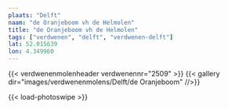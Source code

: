 ```yaml
---
plaats: "Delft"
naam: "de Oranjeboom vh de Helmolen"
title: "de Oranjeboom vh de Helmolen"
tags: ["verdwenen", "delft", "verdwenen-delft"]
lat: 52.015639 
lon: 4.349960
---
```

{{< verdwenenmolenheader verdwenennr="2509" >}}
{{< gallery dir="images/verdwenenmolens/Delft/de Oranjeboom" //>}}

{{< load-photoswipe >}}